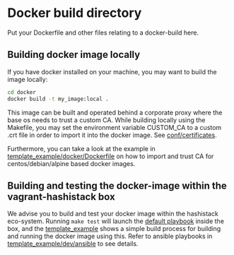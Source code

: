 # Docker build directory
Put your Dockerfile and other files relating to a docker-build here.

## Building docker image locally
If you have docker installed on your machine, you may want to build the image locally:
```sh
cd docker
docker build -t my_image:local .
```

This image can be built and operated behind a corporate proxy where the base os needs to trust a custom CA.
While building locally using the Makefile, you may set the environment variable CUSTOM_CA to a custom .crt file in order to import it into the docker image. 
See [conf/certificates](conf/certificates).

Furthermore, you can take a look at the example in [template_example/docker/Dockerfile](https://github.com/fredrikhgrelland/vagrant-hashistack-template/blob/master/template_example/docker/Dockerfile) 
on how to import and trust CA for centos/debian/alpine based docker images.

## Building and testing the docker-image within the vagrant-hashistack box
We advise you to build and test your docker image within the hashistack eco-system. 
Running `make test` will launch the [default playbook](../dev/ansible/playbook.yml) inside the box, 
and the [template_example](https://github.com/fredrikhgrelland/vagrant-hashistack-template/blob/master/template_example/) shows a simple build process for building and running the docker image using this. 
Refer to ansible playbooks in [template_example/dev/ansible](https://github.com/fredrikhgrelland/vagrant-hashistack-template/tree/master/template_example/dev/ansible) to see details.
